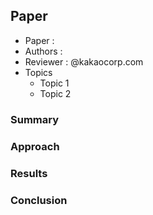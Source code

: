 ## Paper
- Paper : 
- Authors : 
- Reviewer : @kakaocorp.com
- Topics
	- Topic 1
	- Topic 2

### Summary

### Approach

### Results

### Conclusion